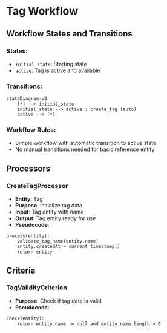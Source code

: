 # Tag Workflow

## Workflow States and Transitions

### States:
- `initial_state`: Starting state
- `active`: Tag is active and available

### Transitions:

```mermaid
stateDiagram-v2
    [*] --> initial_state
    initial_state --> active : create_tag (auto)
    active --> [*]
```

### Workflow Rules:
- Simple workflow with automatic transition to active state
- No manual transitions needed for basic reference entity

## Processors

### CreateTagProcessor
- **Entity**: Tag
- **Purpose**: Initialize tag data
- **Input**: Tag entity with name
- **Output**: Tag entity ready for use
- **Pseudocode**:
```
process(entity):
    validate_tag_name(entity.name)
    entity.createdAt = current_timestamp()
    return entity
```

## Criteria

### TagValidityCriterion
- **Purpose**: Check if tag data is valid
- **Pseudocode**:
```
check(entity):
    return entity.name != null and entity.name.length > 0
```
